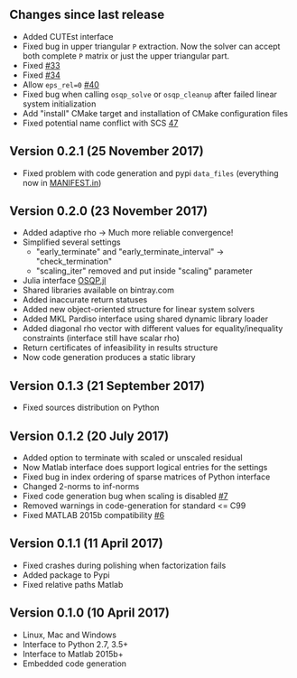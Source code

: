 Changes since last release
--------------------------
* Added CUTEst interface
* Fixed bug in upper triangular `P` extraction. Now the solver can accept both complete `P` matrix or just the upper triangular part.
* Fixed [#33](https://github.com/oxfordcontrol/osqp/issues/33)
* Fixed [#34](https://github.com/oxfordcontrol/osqp/issues/34)
* Allow `eps_rel=0` [#40](https://github.com/oxfordcontrol/osqp/issues/40)
* Fixed bug when calling `osqp_solve` or `osqp_cleanup` after failed linear system initialization
* Add "install" CMake target and installation of CMake configuration files
* Fixed potential name conflict with SCS [47](https://github.com/oxfordcontrol/osqp/issues/47)


Version 0.2.1 (25 November 2017)
---------------------------------
* Fixed problem with code generation and pypi `data_files` (everything now in [MANIFEST.in](https://github.com/pypa/sampleproject/issues/30))


Version 0.2.0 (23 November 2017)
---------------------------------
*   Added adaptive rho -> Much more reliable convergence!
*   Simplified several settings
    *  "early_terminate" and "early_terminate_interval" -> "check_termination"
    *  "scaling_iter" removed and put inside "scaling" parameter
*   Julia interface [OSQP.jl](https://github.com/oxfordcontrol/OSQP.jl)
*   Shared libraries available on bintray.com
*   Added inaccurate return statuses
*   Added new object-oriented structure for linear system solvers
*   Added MKL Pardiso interface using shared dynamic library loader
*   Added diagonal rho vector with different values for equality/inequality constraints (interface still have scalar rho)
*   Return certificates of infeasibility in results structure
*   Now code generation produces a static library


Version 0.1.3 (21 September 2017)
---------------------------------
* Fixed sources distribution on Python


Version 0.1.2 (20 July 2017)
------------------------------
*   Added option to terminate with scaled or unscaled residual
*   Now Matlab interface does support logical entries for the settings
*   Fixed bug in index ordering of sparse matrices of Python interface
*   Changed 2-norms to inf-norms
*   Fixed code generation bug when scaling is disabled [#7](https://github.com/oxfordcontrol/osqp/issues/7)
*   Removed warnings in code-generation for standard <= C99
*   Fixed MATLAB 2015b compatibility [#6](https://github.com/oxfordcontrol/osqp/issues/6)


Version 0.1.1 (11 April 2017)
-----------------------------
*   Fixed crashes during polishing when factorization fails
*   Added package to Pypi
*   Fixed relative paths Matlab


Version 0.1.0 (10 April 2017)
-----------------------------
*   Linux, Mac and Windows
*   Interface to Python 2.7, 3.5+
*   Interface to Matlab 2015b+
*   Embedded code generation

